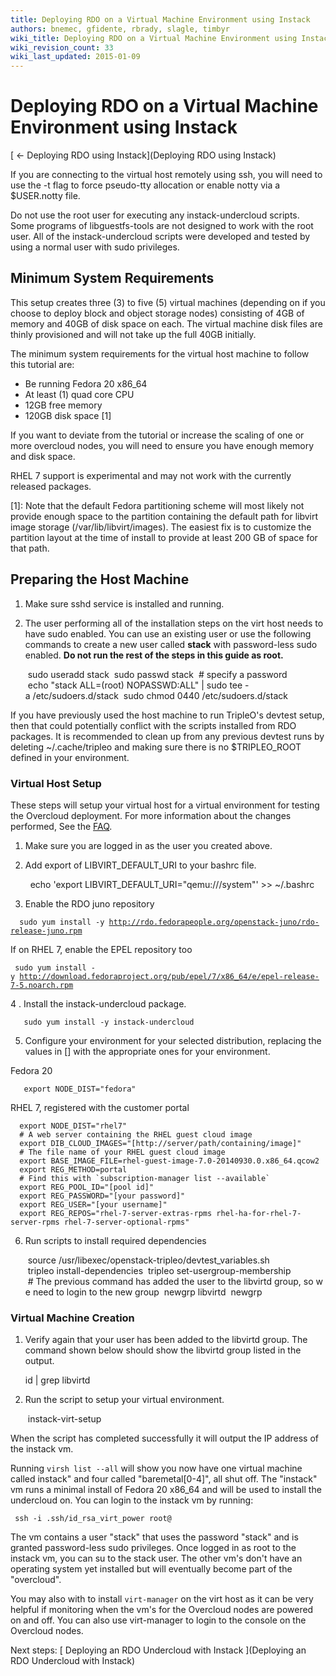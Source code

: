 ```yaml
---
title: Deploying RDO on a Virtual Machine Environment using Instack
authors: bnemec, gfidente, rbrady, slagle, timbyr
wiki_title: Deploying RDO on a Virtual Machine Environment using Instack
wiki_revision_count: 33
wiki_last_updated: 2015-01-09
---
```


# Deploying RDO on a Virtual Machine Environment using Instack

[ ← Deploying RDO using Instack](Deploying RDO using Instack)

If you are connecting to the virtual host remotely using ssh, you will need to use the -t flag to force pseudo-tty allocation or enable notty via a $USER.notty file.

Do not use the root user for executing any instack-undercloud scripts. Some programs of libguestfs-tools are not designed to work with the root user. All of the instack-undercloud scripts were developed and tested by using a normal user with sudo privileges.

## Minimum System Requirements

This setup creates three (3) to five (5) virtual machines (depending on if you choose to deploy block and object storage nodes) consisting of 4GB of memory and 40GB of disk space on each. The virtual machine disk files are thinly provisioned and will not take up the full 40GB initially.

The minimum system requirements for the virtual host machine to follow this tutorial are:

*   Be running Fedora 20 x86_64
*   At least (1) quad core CPU
*   12GB free memory
*   120GB disk space [1]

If you want to deviate from the tutorial or increase the scaling of one or more overcloud nodes, you will need to ensure you have enough memory and disk space.

RHEL 7 support is experimental and may not work with the currently released packages.

[1]: Note that the default Fedora partitioning scheme will most likely not provide enough space to the partition containing the default path for libvirt image storage (/var/lib/libvirt/images). The easiest fix is to customize the partition layout at the time of install to provide at least 200 GB of space for that path.

## Preparing the Host Machine

1. Make sure sshd service is installed and running.

2. The user performing all of the installation steps on the virt host needs to have sudo enabled. You can use an existing user or use the following commands to create a new user called **stack** with password-less sudo enabled. **Do not run the rest of the steps in this guide as root.**

       sudo useradd stack
       sudo passwd stack  # specify a password
       echo "stack ALL=(root) NOPASSWD:ALL" | sudo tee -a /etc/sudoers.d/stack
       sudo chmod 0440 /etc/sudoers.d/stack

If you have previously used the host machine to run TripleO's devtest setup, then that could potentially conflict with the scripts installed from RDO packages. It is recommended to clean up from any previous devtest runs by deleting ~/.cache/tripleo and making sure there is no $TRIPLEO_ROOT defined in your environment.

### Virtual Host Setup

These steps will setup your virtual host for a virtual environment for testing the Overcloud deployment. For more information about the changes performed, See the [FAQ](https://rdoproject.org/Instack_FAQ#What_configuration_changes_does_instack-virt-setup_make_to_the_virt_host.3F).

1. Make sure you are logged in as the user you created above.

2. Add export of LIBVIRT_DEFAULT_URI to your bashrc file.

        echo 'export LIBVIRT_DEFAULT_URI="qemu:///system"' >> ~/.bashrc

3. Enable the RDO juno repository

`  sudo yum install -y `[`http://rdo.fedorapeople.org/openstack-juno/rdo-release-juno.rpm`](http://rdo.fedorapeople.org/openstack-juno/rdo-release-juno.rpm)

If on RHEL 7, enable the EPEL repository too

` sudo yum install -y `[`http://download.fedoraproject.org/pub/epel/7/x86_64/e/epel-release-7-5.noarch.rpm`](http://download.fedoraproject.org/pub/epel/7/x86_64/e/epel-release-7-5.noarch.rpm)

4 . Install the instack-undercloud package.

       sudo yum install -y instack-undercloud

5. Configure your environment for your selected distribution, replacing the values in [] with the appropriate ones for your environment.

Fedora 20

       export NODE_DIST="fedora"

RHEL 7, registered with the customer portal

      export NODE_DIST="rhel7"
      # A web server containing the RHEL guest cloud image
      export DIB_CLOUD_IMAGES="[http://server/path/containing/image]"
      # The file name of your RHEL guest cloud image
      export BASE_IMAGE_FILE=rhel-guest-image-7.0-20140930.0.x86_64.qcow2
      export REG_METHOD=portal
      # Find this with `subscription-manager list --available`
      export REG_POOL_ID="[pool id]"
      export REG_PASSWORD="[your password]"
      export REG_USER="[your username]"
      export REG_REPOS="rhel-7-server-extras-rpms rhel-ha-for-rhel-7-server-rpms rhel-7-server-optional-rpms"

6. Run scripts to install required dependencies

       source /usr/libexec/openstack-tripleo/devtest_variables.sh
       tripleo install-dependencies
       tripleo set-usergroup-membership
       # The previous command has added the user to the libvirtd group, so we need to login to the new group
       newgrp libvirtd
       newgrp

### Virtual Machine Creation

1. Verify again that your user has been added to the libvirtd group. The command shown below should show the libvirtd group listed in the output.

      id | grep libvirtd

2. Run the script to setup your virtual environment.

       instack-virt-setup

When the script has completed successfully it will output the IP address of the instack vm.

Running `virsh list --all` will show you now have one virtual machine called instack" and four called "baremetal[0-4]", all shut off. The "instack" vm runs a minimal install of Fedora 20 x86_64 and will be used to install the undercloud on. You can login to the instack vm by running:

` ssh -i .ssh/id_rsa_virt_power root@`<instack-vm-ip>

The vm contains a user "stack" that uses the password "stack" and is granted password-less sudo privileges. Once logged in as root to the instack vm, you can su to the stack user. The other vm's don't have an operating system yet installed but will eventually become part of the "overcloud".

You may also with to install `virt-manager` on the virt host as it can be very helpful if monitoring when the vm's for the Overcloud nodes are powered on and off. You can also use virt-manager to login to the console on the Overcloud nodes.

Next steps: [ Deploying an RDO Undercloud with Instack ](Deploying an RDO Undercloud with Instack)
